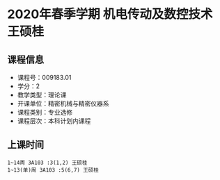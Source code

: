 # 2020年春季学期 机电传动及数控技术 王硕桂






## 课程信息

- 课程号：009183.01
- 学分：2
- 教学类型：理论课
- 开课单位：精密机械与精密仪器系
- 课程类别：专业选修
- 课程层次：本科计划内课程

## 上课时间

```
1~14周 3A103 :3(1,2) 王硕桂
1~13(单)周 3A103 :5(6,7) 王硕桂
```

